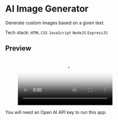 # AI Image Generator

Generate custom images based on a given text.

Tech stack: `HTML` `CSS` `JavaScript` `NodeJS` `ExpressJS`

## Preview

<figure class="video_container">
  <video controls="true" allowfullscreen="true" poster="./public/assets/ss1.png">
    <source src="./public/assets/preview.mp4" type="video/mp4">
  </video>
</figure>

You will need an Open AI API key to run this app.
